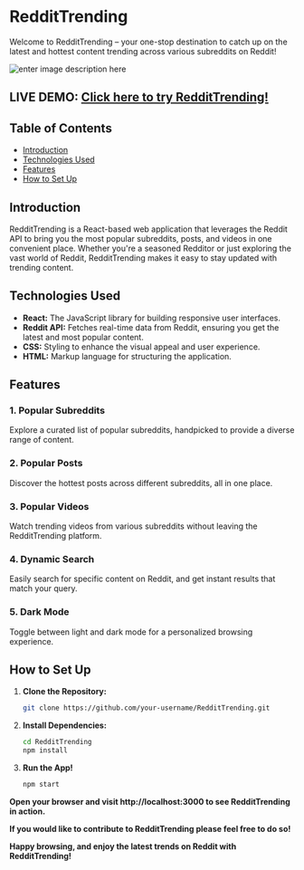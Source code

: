 # RedditTrending

Welcome to RedditTrending – your one-stop destination to catch up on the latest and hottest content trending across various subreddits on Reddit!

![enter image description here](https://i.imgur.com/Iaz32jx.jpg)

## LIVE DEMO: [Click here to try RedditTrending!](link)


## Table of Contents

- [Introduction](#introduction)
- [Technologies Used](#technologies-used)
- [Features](#features)
- [How to Set Up](#how-to-set-up)

## Introduction

RedditTrending is a React-based web application that leverages the Reddit API to bring you the most popular subreddits, posts, and videos in one convenient place. Whether you're a seasoned Redditor or just exploring the vast world of Reddit, RedditTrending makes it easy to stay updated with trending content.

## Technologies Used

- **React:** The JavaScript library for building responsive user interfaces.
- **Reddit API:** Fetches real-time data from Reddit, ensuring you get the latest and most popular content.
- **CSS:** Styling to enhance the visual appeal and user experience.
- **HTML:** Markup language for structuring the application.

## Features

### 1. Popular Subreddits

Explore a curated list of popular subreddits, handpicked to provide a diverse range of content.

### 2. Popular Posts

Discover the hottest posts across different subreddits, all in one place.

### 3. Popular Videos

Watch trending videos from various subreddits without leaving the RedditTrending platform.

### 4. Dynamic Search

Easily search for specific content on Reddit, and get instant results that match your query.

### 5. Dark Mode

Toggle between light and dark mode for a personalized browsing experience.

## How to Set Up

1. **Clone the Repository:**
   ```bash
   git clone https://github.com/your-username/RedditTrending.git

2. **Install Dependencies:**
   ```bash
   cd RedditTrending
   npm install


3. **Run the App!**
   ```bash
   npm start

**Open your browser and visit http://localhost:3000 to see RedditTrending in action.**

**If you would like to contribute to RedditTrending please feel free to do so!**

**Happy browsing, and enjoy the latest trends on Reddit with RedditTrending!**


